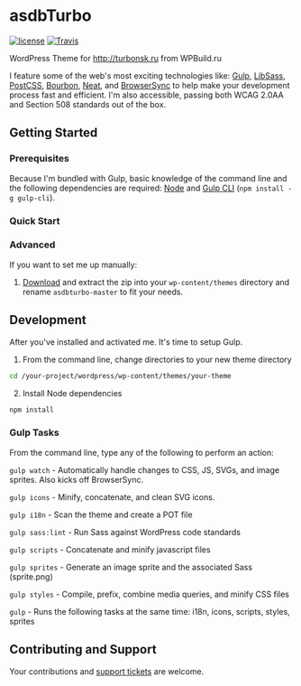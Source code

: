 asdbTurbo
===

[![license](https://img.shields.io/github/license/mashape/apistatus.svg)](https://github.com/asdbthemes/asdbturbo/blob/master/LICENSE)
[![Travis](https://travis-ci.org/asdbthemes/asdbturbo.svg?branch=master)](https://travis-ci.org/asdbthemes/asdbturbo)



WordPress Theme for http://turbonsk.ru from WPBuild.ru

I feature some of the web's most exciting technologies like: [Gulp](http://gulpjs.com/), [LibSass](http://sass-lang.com/), [PostCSS](https://github.com/postcss/postcss), [Bourbon](http://bourbon.io/), [Neat](http://neat.bourbon.io/), and [BrowserSync](https://www.browsersync.io/) to help make your development process fast and efficient. I'm also accessible, passing both WCAG 2.0AA and Section 508 standards out of the box.

## Getting Started

### Prerequisites

Because I'm bundled with Gulp, basic knowledge of the command line and the following dependencies are required: [Node](http://nodejs.org/) and [Gulp CLI](https://github.com/gulpjs/gulp-cli) (`npm install -g gulp-cli`).

### Quick Start


### Advanced

If you want to set me up manually:

1) [Download](https://github.com/asdbtheme/asdbturbo/archive/master.zip) and extract the zip into your `wp-content/themes` directory and rename `asdbturbo-master` to fit your needs.


## Development

After you've installed and activated me. It's time to setup Gulp.

1) From the command line, change directories to your new theme directory

```bash
cd /your-project/wordpress/wp-content/themes/your-theme
```

2) Install Node dependencies

```bash
npm install
```

### Gulp Tasks

From the command line, type any of the following to perform an action:

`gulp watch` - Automatically handle changes to CSS, JS, SVGs, and image sprites. Also kicks off BrowserSync.

`gulp icons` - Minify, concatenate, and clean SVG icons.

`gulp i18n` - Scan the theme and create a POT file

`gulp sass:lint` - Run Sass against WordPress code standards

`gulp scripts` - Concatenate and minify javascript files

`gulp sprites` - Generate an image sprite and the associated Sass (sprite.png)

`gulp styles` - Compile, prefix, combine media queries, and minify CSS files

`gulp` - Runs the following tasks at the same time: i18n, icons, scripts, styles, sprites

## Contributing and Support

Your contributions and [support tickets](https://github.com/asdbthemes/asdbturbo/issues) are welcome.
